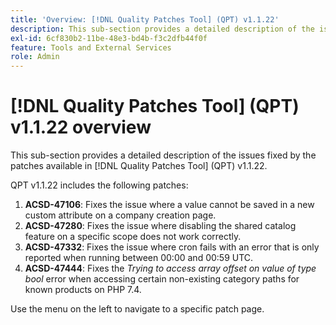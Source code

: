 ```yaml
---
title: 'Overview: [!DNL Quality Patches Tool] (QPT) v1.1.22'
description: This sub-section provides a detailed description of the issues fixed by the patches available in [!DNL Quality Patches Tool] (QPT) v1.1.22.
exl-id: 6cf830b2-11be-48e3-bd4b-f3c2dfb44f0f
feature: Tools and External Services
role: Admin
---
```

# [!DNL Quality Patches Tool] (QPT) v1.1.22 overview

This sub-section provides a detailed description of the issues fixed by the patches available in [!DNL Quality Patches Tool] (QPT) v1.1.22.

QPT v1.1.22 includes the following patches:

1. **ACSD-47106**: Fixes the issue where a value cannot be saved in a new custom attribute on a company creation page.
1. **ACSD-47280**: Fixes the issue where disabling the shared catalog feature on a specific scope does not work correctly.
1. **ACSD-47332**: Fixes the issue where cron fails with an error that is only reported when running between 00:00 and 00:59 UTC.
1. **ACSD-47444**: Fixes the _Trying to access array offset on value of type bool_ error when accessing certain non-existing category paths for known products on PHP 7.4.

Use the menu on the left to navigate to a specific patch page.
